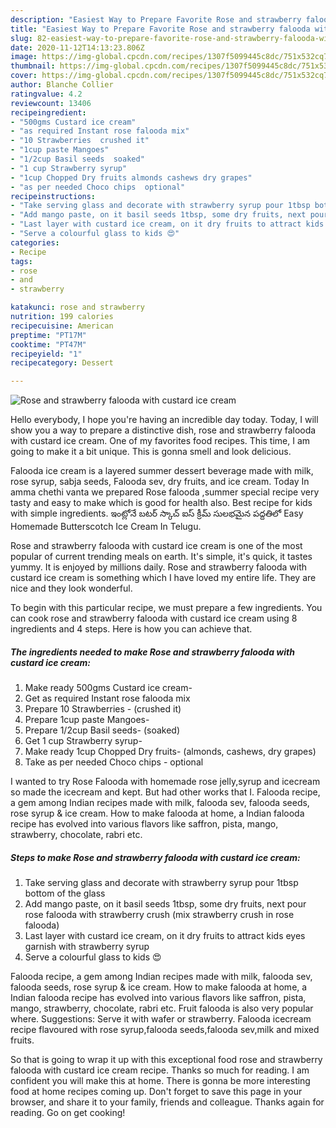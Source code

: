 ```yaml
---
description: "Easiest Way to Prepare Favorite Rose and strawberry falooda with custard ice cream"
title: "Easiest Way to Prepare Favorite Rose and strawberry falooda with custard ice cream"
slug: 82-easiest-way-to-prepare-favorite-rose-and-strawberry-falooda-with-custard-ice-cream
date: 2020-11-12T14:13:23.806Z
image: https://img-global.cpcdn.com/recipes/1307f5099445c8dc/751x532cq70/rose-and-strawberry-falooda-with-custard-ice-cream-recipe-main-photo.jpg
thumbnail: https://img-global.cpcdn.com/recipes/1307f5099445c8dc/751x532cq70/rose-and-strawberry-falooda-with-custard-ice-cream-recipe-main-photo.jpg
cover: https://img-global.cpcdn.com/recipes/1307f5099445c8dc/751x532cq70/rose-and-strawberry-falooda-with-custard-ice-cream-recipe-main-photo.jpg
author: Blanche Collier
ratingvalue: 4.2
reviewcount: 13406
recipeingredient:
- "500gms Custard ice cream"
- "as required Instant rose falooda mix"
- "10 Strawberries  crushed it"
- "1cup paste Mangoes"
- "1/2cup Basil seeds  soaked"
- "1 cup Strawberry syrup"
- "1cup Chopped Dry fruits almonds cashews dry grapes"
- "as per needed Choco chips  optional"
recipeinstructions:
- "Take serving glass and decorate with strawberry syrup pour 1tbsp bottom of the glass"
- "Add mango paste, on it basil seeds 1tbsp, some dry fruits, next pour rose falooda with strawberry crush (mix strawberry crush in rose falooda)"
- "Last layer with custard ice cream, on it dry fruits to attract kids eyes garnish with strawberry syrup"
- "Serve a colourful glass to kids 😍"
categories:
- Recipe
tags:
- rose
- and
- strawberry

katakunci: rose and strawberry 
nutrition: 199 calories
recipecuisine: American
preptime: "PT17M"
cooktime: "PT47M"
recipeyield: "1"
recipecategory: Dessert

---
```



![Rose and strawberry falooda with custard ice cream](https://img-global.cpcdn.com/recipes/1307f5099445c8dc/751x532cq70/rose-and-strawberry-falooda-with-custard-ice-cream-recipe-main-photo.jpg)

Hello everybody, I hope you're having an incredible day today. Today, I will show you a way to prepare a distinctive dish, rose and strawberry falooda with custard ice cream. One of my favorites food recipes. This time, I am going to make it a bit unique. This is gonna smell and look delicious.

Falooda ice cream is a layered summer dessert beverage made with milk, rose syrup, sabja seeds, Falooda sev, dry fruits, and ice cream. Today In amma chethi vanta we prepared Rose falooda ,summer special recipe very tasty and easy to make which is good for health also. Best recipe for kids with simple ingredients. ఇంట్లోనే బటర్ స్కాచ్ ఐస్ క్రీమ్ సులభమైన పద్దతిలో Easy Homemade Butterscotch Ice Cream In Telugu.

Rose and strawberry falooda with custard ice cream is one of the most popular of current trending meals on earth. It's simple, it's quick, it tastes yummy. It is enjoyed by millions daily. Rose and strawberry falooda with custard ice cream is something which I have loved my entire life. They are nice and they look wonderful.


To begin with this particular recipe, we must prepare a few ingredients. You can cook rose and strawberry falooda with custard ice cream using 8 ingredients and 4 steps. Here is how you can achieve that.

<!--inarticleads1-->

##### The ingredients needed to make Rose and strawberry falooda with custard ice cream:

1. Make ready 500gms Custard ice cream-
1. Get as required Instant rose falooda mix
1. Prepare 10 Strawberries - (crushed it)
1. Prepare 1cup paste Mangoes-
1. Prepare 1/2cup Basil seeds-  (soaked)
1. Get 1 cup Strawberry syrup-
1. Make ready 1cup Chopped Dry fruits- (almonds, cashews, dry grapes)
1. Take as per needed Choco chips - optional


I wanted to try Rose Falooda with homemade rose jelly,syrup and icecream so made the icecream and kept. But had other works that I. Falooda recipe, a gem among Indian recipes made with milk, falooda sev, falooda seeds, rose syrup &amp; ice cream. How to make falooda at home, a Indian falooda recipe has evolved into various flavors like saffron, pista, mango, strawberry, chocolate, rabri etc. 

<!--inarticleads2-->

##### Steps to make Rose and strawberry falooda with custard ice cream:

1. Take serving glass and decorate with strawberry syrup pour 1tbsp bottom of the glass
1. Add mango paste, on it basil seeds 1tbsp, some dry fruits, next pour rose falooda with strawberry crush (mix strawberry crush in rose falooda)
1. Last layer with custard ice cream, on it dry fruits to attract kids eyes garnish with strawberry syrup
1. Serve a colourful glass to kids 😍


Falooda recipe, a gem among Indian recipes made with milk, falooda sev, falooda seeds, rose syrup &amp; ice cream. How to make falooda at home, a Indian falooda recipe has evolved into various flavors like saffron, pista, mango, strawberry, chocolate, rabri etc. Fruit falooda is also very popular where. Suggestions: Serve it with wafer or strawberry. Falooda icecream recipe flavoured with rose syrup,falooda seeds,falooda sev,milk and mixed fruits. 

So that is going to wrap it up with this exceptional food rose and strawberry falooda with custard ice cream recipe. Thanks so much for reading. I am confident you will make this at home. There is gonna be more interesting food at home recipes coming up. Don't forget to save this page in your browser, and share it to your family, friends and colleague. Thanks again for reading. Go on get cooking!

